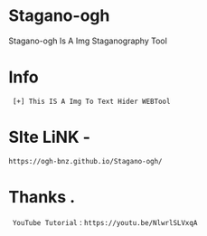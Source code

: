 # Stagano-ogh
Stagano-ogh Is A Img Staganography Tool


# Info
``` [+] This IS A Img To Text Hider WEBTool```

# SIte LiNK -
```https://ogh-bnz.github.io/Stagano-ogh/```

# Thanks .
``` YouTube Tutorial``` : ```https://youtu.be/NlwrlSLVxqA```
